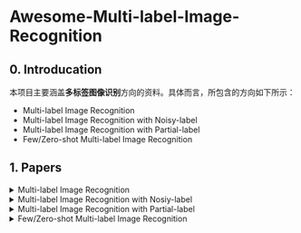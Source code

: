 # Awesome-Multi-label-Image-Recognition

## 0. Introducation
本项目主要涵盖**多标签图像识别**方向的资料。具体而言，所包含的方向如下所示：  
- Multi-label Image Recognition
- Multi-label Image Recognition with Noisy-label
- Multi-label Image Recognition with Partial-label
- Few/Zero-shot Multi-label Image Recognition

## 1. Papers
<details>
  <summary> Multi-label Image Recognition </summary>
 
### 2021       
|  **Pub.**  | **Title**                                                    |                          **Links**                           |
| :--------: | :----------------------------------------------------------- | :----------------------------------------------------------: |
| **TPAMI** | **[P-GCN]** Learning Graph Convolutional Networks for Multi-Label Recognition and Applications | [Paper](https://ieeexplore.ieee.org/abstract/document/9369105) |
| **TIP** | **[MCAR]** Learning to Discover Multi-Class Attentional Regions for Multi-Label Image Recognition | [Paper](https://arxiv.org/abs/2007.01755)/[Code](https://github.com/gaobb/MCAR) |
| **CVPR** | **[C-Trans]** General Multi-label Image Classification with Transformers | [Paper](https://openaccess.thecvf.com/content/CVPR2021/papers/Lanchantin_General_Multi-Label_Image_Classification_With_Transformers_CVPR_2021_paper.pdf)/[Code](https://github.com/QData/C-Tran) | 
| **ICCV** | **[TDRG]** Transformer-based Dual Relation Graph for Multi-label Image Recognition | [Paper](https://openaccess.thecvf.com/content/ICCV2021/papers/Zhao_Transformer-Based_Dual_Relation_Graph_for_Multi-Label_Image_Recognition_ICCV_2021_paper.pdf)/[Code](https://github.com/iCVTEAM/TDRG) |
| **ICCV** | **[ASL]** Asymmetric Loss For Multi-Label Classification | [Paper](https://openaccess.thecvf.com/content/ICCV2021/papers/Ridnik_Asymmetric_Loss_for_Multi-Label_Classification_ICCV_2021_paper.pdf)/[Code](https://github.com/Alibaba-MIIL/ASL) |
| **ICCV** | **[CSRA]** Residual Attention: A Simple but Effective Method for Multi-Label Recognition | [Paper](https://openaccess.thecvf.com/content/ICCV2021/papers/Zhu_Residual_Attention_A_Simple_but_Effective_Method_for_Multi-Label_Recognition_ICCV_2021_paper.pdf)/[Code](https://github.com/Kevinz-code/CSRA) |
| **IJCAI** | **[GM-MLIC]** GM-MLIC: Graph Matching based Multi-Label Image Classification | [Paper](https://arxiv.org/abs/2104.14762) | 
| **AAAI**  | **[DSDL]** Deep Semantic Dictionary Learning for Multi-label Image Classification | [Paper](https://ojs.aaai.org/index.php/AAAI/article/view/16472)/[Code](https://github.com/ZFT-CQU/DSDL) |
| **AAAI** | **[MGTN]** Modular Graph Transformer Networks for Multi-Label Image Classification | [Paper](https://people.cs.umu.se/sonvx/files/2021_AAAI_MGTN.pdf)/[Code](https://github.com/ReML-AI/MGTN) |
| **ACM MM** | **[M3TR]** M3TR: Multi-modal Multi-label Recognition with Transformer | [Paper](https://dl.acm.org/doi/pdf/10.1145/3474085.3475191)/[Code](https://github.com/iCVTEAM/M3TR) |
| arxiv | MlTr: Multi-label Classification with Transformer | [Paper](https://arxiv.org/abs/2106.06195)/[Code](https://github.com/starmemda/MlTr/) | 
| arxiv | Query2Label: A Simple Transformer Way to Multi-Label Classification | [Paper](https://arxiv.org/pdf/2107.10834.pdf)/[Code](https://github.com/SlongLiu/query2labels) |
| arxiv | Multi-layered Semantic Representation Network for Multi-label Image Classification | [Paper](https://arxiv.org/pdf/2106.11596.pdf) | 
| arxiv | Contrast Learning Visual Attention for Multi Label Classification | [Paper](https://arxiv.org/pdf/2107.11626.pdf) |
| arxiv | Learning Discriminative Representations for Multi-Label Image Recognition | [Paper](https://arxiv.org/pdf/2107.11159.pdf) |

### 2020       

|  **Pub.**  | **Title**                                                    |                          **Links**                           |
| :--------: | :----------------------------------------------------------- | :----------------------------------------------------------: |
| **TPAMI** | **[KGGR]** Knowledge-Guided Multi-Label Few-Shot Learning for General Image Recognition | [Paper](https://arxiv.org/abs/2009.09450) |
|  **TMM** | **[DER]** Disentangling, Embedding and Ranking Label Cues for Multi-Label Image Recognition | [Paper](https://ieeexplore.ieee.org/document/9122471) |
|  **TMM** | **[TS-GCN]** Joint Input and Output Space Learning for Multi-Label Image Classification | [Paper](https://ieeexplore.ieee.org/document/9115821) |
|  **CVPR** | **[PLA]** Orderless_Recurrent_Models_for_Multi-Label_Classification | [Paper](https://openaccess.thecvf.com/content_CVPR_2020/papers/Yazici_Orderless_Recurrent_Models_for_Multi-Label_Classification_CVPR_2020_paper.pdf)/[Code](https://github.com/voyazici/orderless-rnn-classification) |
|  **ECCV** | **[ADD-GCN]** Attention-Driven Dynamic Graph Convolutional Network for Multi-Label Image Recognition | [Paper](https://arxiv.org/abs/2012.02994)/[Code](https://github.com/Yejin0111/ADD-GCN) |
|  **AAAI** | **[KSSNet]** Multi-Label Classification with Label Graph Superimposing | [Paper](https://arxiv.org/abs/1911.09243)/[Code](https://github.com/mathkey/mssnet) |
|  **AAAI** | **[MS-CMA]** Cross-Modality Attention with Semantic Graph Embedding for Multi-Label Classification | [Paper](https://arxiv.org/abs/1912.07872) |
| **ACM MM** | **[SGTN]** Privacy-Preserving Visual Content Tagging using Graph Transformer Networks | [Paper](https://dl.acm.org/doi/10.1145/3394171.3414047)/[Code](https://github.com/ReML-AI/sgtn) |
| **ACM MM** | **[AdaHGNN]** AdaHGNN: Adaptive Hypergraph Neural Networks for Multi-Label Image Classification | [Paper](https://dl.acm.org/doi/10.1145/3394171.3414046) |

### 2019       

| **Pub.** | **Title**                                                    |                          **Links**                           |
| :------: | :----------------------------------------------------------- | :----------------------------------------------------------: |
| **TSCB** | Multi-label Image Classification via Feature/Label Co-Projection | [Paper](https://ieeexplore.ieee.org/document/8985434) |
| **CVPR** | **[ML-GCN]** Multi-Label Image Recognition with Graph Convolutional Networks | [Paper](https://openaccess.thecvf.com/content_CVPR_2019/papers/Chen_Multi-Label_Image_Recognition_With_Graph_Convolutional_Networks_CVPR_2019_paper.pdf)/[Code](https://github.com/Megvii-Nanjing/ML-GCN) |
| **CVPR** | **[VAC]** Visual Attention Consistency under Image Transforms for Multi-Label Image Classification | [Paper](https://openaccess.thecvf.com/content_CVPR_2019/papers/Guo_Visual_Attention_Consistency_Under_Image_Transforms_for_Multi-Label_Image_Classification_CVPR_2019_paper.pdf)/[Code](https://github.com/hguosc/visual_attention_consistency) |
| **ICCV** | **[SSGRL]** Learning Semantic-Specific Graph Representation for Multi-Label Image Recognition | [Paper](https://arxiv.org/abs/1908.07325)/[Code](https://github.com/HCPLab-SYSU/SSGRL) |
| **ICME** | Multi-Label Image Recognition with Joint Class-Aware Map Disentangling and Label Correlation Embedding | [Paper](http://www.weixiushen.com/publication/icme19.pdf) |

### 2015~2018       

| **Pub.**  | **Title**                                                    |                          **Links**                           |
| :-------: | :----------------------------------------------------------- | :----------------------------------------------------------: |
| **TPAMI'15** | **[HCP]** HCP: A Flexible CNN Framework for Multi-Label Image Classification | [Paper](https://ieeexplore.ieee.org/document/7305792)  |
| **CVPR'17** | **[SRN]** Learning Spatial Regularization with Image-level Supervisions for Multi-label Image Classification | [Paper](https://openaccess.thecvf.com/content_cvpr_2017/papers/Zhu_Learning_Spatial_Regularization_CVPR_2017_paper.pdf)/[Code](https://github.com/zhufengx/SRN_multilabel) |
| **CVPR'16** | **[CNN-RNN]** CNN-RNN: A Unified Framework for Multi-label Image Classification | [Paper](https://arxiv.org/abs/1604.04573)/[Code](https://github.com/AmrMaghraby/CNN-RNN-A-Unified-Framework-for-Multi-label-Image-Classification) |
| **ICCV'17** | **[WILDCAT]** WILDCAT: Weakly Supervised Learning of Deep ConvNets for Image Classification, Pointwise Localization and Segmentation | [Paper](https://openaccess.thecvf.com/content_cvpr_2017/papers/Durand_WILDCAT_Weakly_Supervised_CVPR_2017_paper.pdf)/[Code](https://github.com/durandtibo/wildcat.pytorch) |
| **ICCV'17** | **[RDAR]** Multi-label Image Recognition by Recurrently Discovering Attentional Regions | [Paper](https://openaccess.thecvf.com/content_ICCV_2017/papers/Wang_Multi-Label_Image_Recognition_ICCV_2017_paper.pdf)/[Code](https://github.com/James-Yip/AttentionImageClass) |
| **AAAI'18** | **[Order-Free RNN]** Order-Free RNN with Visual Attention for Multi-Label Classification | [Paper](https://arxiv.org/abs/1707.05495) |
| **IJCAI'18** | **[MsDPD]** Multi-scale and Discriminative Part Detectors Based Features for Multi-label Image Classification | [Paper](https://www.ijcai.org/Proceedings/2018/0090.pdf) |

</details>


<details>
  <summary> Multi-label Image Recognition with Nosiy-label </summary>

| **Pub.** | **Title**                                                    |                          **Links**                           |
| :------: | :----------------------------------------------------------- | :----------------------------------------------------------: |
| **CVPR'19** | Weakly Supervised Image Classification through Noise Regularization | [Paper](https://openaccess.thecvf.com/content_CVPR_2019/papers/Hu_Weakly_Supervised_Image_Classification_Through_Noise_Regularization_CVPR_2019_paper.pdf) |
| **CVPR'17** | Learning From Noisy Large-Scale Datasets With Minimal Supervision | [Paper](https://openaccess.thecvf.com/content_cvpr_2017/papers/Veit_Learning_From_Noisy_CVPR_2017_paper.pdf) |
| **ACCV** | Multi-label Learning from Noisy Labels with Non-linear Feature Transformation | [Paper](https://vipl.ict.ac.cn/uploadfile/upload/2018111615590567.pdf) |
| **ICMR** | Confidence-basedWeighted Loss for Multi-label Classification with Missing Labels | [Paper](https://dl.acm.org/doi/abs/10.1145/3372278.3390728) |
</details>

<details>
  <summary> Multi-label Image Recognition with Partial-label </summary>
  
|  **Pub.**   | **Title**                                                    |                          **Links**                           |
| :---------: | :----------------------------------------------------------- | :----------------------------------------------------------: |
| arxiv | **[ATAM]** Rethinking Crowdsourcing Annotation: Partial Annotation with Salient Labels for
Multi-Label Image Classification | [Paper](https://arxiv.org/pdf/2109.02688.pdf) |
|  **CVPR'20** | Interactive Multi-Label CNN Learning with Partial Labels | [Paper](https://openaccess.thecvf.com/content_CVPR_2020/papers/Huynh_Interactive_Multi-Label_CNN_Learning_With_Partial_Labels_CVPR_2020_paper.pdf) |
| **NeurIPS'20** | Exploiting weakly supervised visual patterns to learn from partial annotations | [Paper](https://proceedings.neurips.cc/paper/2020/file/066ca7bf90807fcd8e4f1eaef4e4e8f7-Paper.pdf) |
|  **CVPR'19** | Learning a Deep ConvNet for Multi-label Classification with Partial Labels | [Paper](https://openaccess.thecvf.com/content_CVPR_2019/papers/Durand_Learning_a_Deep_ConvNet_for_Multi-Label_Classification_With_Partial_Labels_CVPR_2019_paper.pdf) |
</details>

<details>
  <summary> Few/Zero-shot Multi-label Image Recognition </summary>

| **Pub.** | **Title**                                                    |                          **Links**                           |
| :------: | :----------------------------------------------------------- | :----------------------------------------------------------: |
| **ICCV'21** | **[BiAM]** Discriminative Region-based Multi-Label Zero-Shot Learning |[Paper](https://openaccess.thecvf.com/content/ICCV2021/papers/Narayan_Discriminative_Region-Based_Multi-Label_Zero-Shot_Learning_ICCV_2021_paper.pdf)/[Code](https://github.com/akshitac8/BiAM) |
| **ICCV'21** | Semantic Diversity Learning for Zero-Shot Multi-label Classification | [Paper](https://openaccess.thecvf.com/content/ICCV2021/papers/Ben-Cohen_Semantic_Diversity_Learning_for_Zero-Shot_Multi-Label_Classification_ICCV_2021_paper.pdf)/[Code](https://github.com/Alibaba-MIIL/ZS_SDL) |
| **CVPR'20** | A Shared Multi-Attention Framework for Multi-Label Zero-Shot Learning | [Paper](https://openaccess.thecvf.com/content_CVPR_2020/papers/Huynh_A_Shared_Multi-Attention_Framework_for_Multi-Label_Zero-Shot_Learning_CVPR_2020_paper.pdf)/Code |
| **CVPR'18** | Multi-Label Zero-Shot Learning with Structured Knowledge Graphs | [Paper](https://openaccess.thecvf.com/content_cvpr_2018/papers/Lee_Multi-Label_Zero-Shot_Learning_CVPR_2018_paper.pdf)/[Code](https://github.com/Phoenix1327/ML-ZSL) |
| **CVPR'16** | Fast Zero-Shot Image Tagging | [Paper](https://openaccess.thecvf.com/content_cvpr_2016/papers/Zhang_Fast_Zero-Shot_Image_CVPR_2016_paper.pdf)/Code |
| arxiv | Multi-Label Learning from Single Positive Labels | [Paper](https://arxiv.org/pdf/2106.09708.pdf)|
</details>
